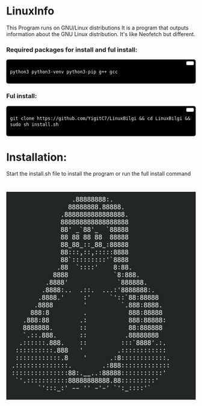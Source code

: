 # LinuxInfo
This Program runs on GNU/Linux distributions It is a program that outputs information about the GNU Linux distribution. It's like Neofetch but different.

### Required packages for install and ful install:
<div style="background-color:#000; color:#fff; padding:10px; border-radius:5px; position:relative;">
  <button style="position:absolute; top:5px; right:5px; background-color:#fff; border:none; color:#000; padding:5px 10px; border-radius:3px;" onclick="navigator.clipboard.writeText('python3 python3-venv python3-pip g++ gcc')"></button>
  <pre><code>python3 python3-venv python3-pip g++ gcc</code></pre>
</div>

### Ful install:
<div style="background-color:#000; color:#fff; padding:10px; border-radius:5px; position:relative;">
  <button style="position:absolute; top:5px; right:5px; background-color:#fff; border:none; color:#000; padding:5px 10px; border-radius:3px;" onclick="navigator.clipboard.writeText('git clone https://github.com/YigitC7/LinuxBilgi && cd LinuxBilgi && sudo sh install.sh')"></button>
  <pre><code>git clone https://github.com/YigitC7/LinuxBilgi && cd LinuxBilgi && sudo sh install.sh</code></pre>
</div>

# Installation:
Start the install.sh file to install the program or run the full install command 
# 
![image](image.png)
